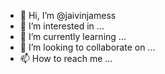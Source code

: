 - 👋 Hi, I’m @jaivinjamess
- 👀 I’m interested in ...
- 🌱 I’m currently learning ...
- 💞️ I’m looking to collaborate on ...
- 📫 How to reach me ...

<!---
jaivinjamess/jaivinjamess is a ✨ special ✨ repository because its `README.md` (this file) appears on your GitHub profile.
You can click the Preview link to take a look at your changes.
--->
